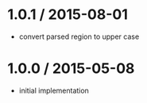 
1.0.1 / 2015-08-01
==================

 * convert parsed region to upper case

1.0.0 / 2015-05-08
==================

 * initial implementation
